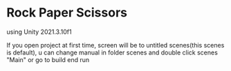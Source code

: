 # Rock Paper Scissors
 
 using Unity 2021.3.10f1
 
 If you open project at first time, screen will be to untitled scenes(this scenes is default), u can change manual in folder scenes and double click scenes "Main" or go to build end run
